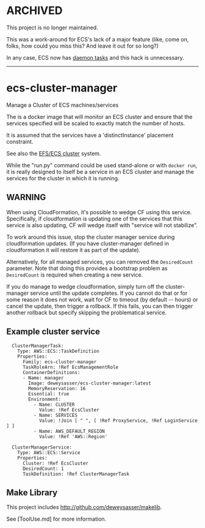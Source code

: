 ARCHIVED
========

This project is no longer maintained.  

This was a work-around for ECS's lack of a major feature (like, come on, folks, how could you miss this?  And leave it out for so long?)

In any case, ECS now has [daemon tasks](https://aws.amazon.com/about-aws/whats-new/2018/06/amazon-ecs-adds-daemon-scheduling/) and this hack is unnecessary.

---



# ecs-cluster-manager

Manage a Cluster of ECS machines/services

The is a docker image that will monitor an ECS cluster and ensure that
the services specified will be scaled to exactly match the number of
hosts.

It is assumed that the services have a 'distinctInstance' placement
constraint.

See also the [EFS/ECS
cluster](https://github.com/deweysasser/ecs-template) system.

While the "run.py" command could be used stand-alone or with `docker
run`, it is really designed to itself be a service in an ECS cluster
and manage the services for the cluster in which it is running.

WARNING
-------

When using CloudFormation, it's possible to wedge CF using
this service.  Specifically, if cloudformation is updating one of the
services that this service is also updating, CF will wedge itself with
"service will not stabilize".  

To work around this issue, stop the cluster manager service during
cloudformation updates. (If you have cluster-manager defined in
cloudformation it will restore it as part of the update).

Alternatively, for all managed services, you can removed the
`DesiredCount` parameter.  Note that doing this provides a bootstrap
problem as `DesiredCount` is required when creating a new service.

If you do manage to wedge cloudformation, simply turn off the
cluster-manager service until the update completes.  If you cannot do
that or for some reason it does not work, wait for CF to timeout (by
default -- hours) or cancel the update, then trigger a rollback.  If
this fails, you can then trigger another rollback but specify skipping
the problematical service.

## Example cluster service

```
  ClusterManagerTask:
    Type: AWS::ECS::TaskDefinition
    Properties:
      Family: ecs-cluster-manager
      TaskRoleArn: !Ref EcsManagementRole       
      ContainerDefinitions:
      - Name: manager
        Image: deweysasser/ecs-cluster-manager:latest
        MemoryReservation: 16
        Essential: true
        Environment:
          - Name: CLUSTER
            Value: !Ref EcsCluster
          - Name: SERVICES
            Value: !Join [ " ", [ !Ref ProxyService, !Ref LoginService ] ]
          - Name: AWS_DEFAULT_REGION
            Value: !Ref 'AWS::Region'

  ClusterManagerService:
    Type: AWS::ECS::Service
    Properties:
      Cluster: !Ref EcsCluster
      DesiredCount: 1
      TaskDefinition: !Ref ClusterManagerTask
```


## Make Library

This project includes http://github.com/deweysasser/makelib.

See [ToolUse.md] for more information.

